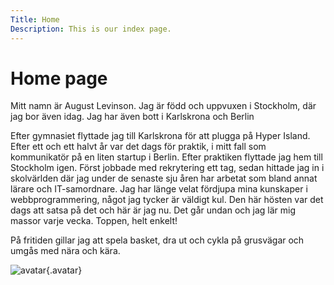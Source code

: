 ```yaml
---
Title: Home
Description: This is our index page.
---
```


Home page
==========================

Mitt namn är August Levinson. Jag är född och uppvuxen i Stockholm, där jag bor även idag. Jag har även bott i Karlskrona och Berlin

Efter gymnasiet flyttade jag till Karlskrona för att plugga på Hyper Island. Efter ett och ett halvt år var det dags för praktik, i mitt fall som kommunikatör på en liten startup i Berlin. Efter praktiken flyttade jag hem till Stockholm igen. Först jobbade med rekrytering ett tag, sedan hittade jag in i skolvärlden där jag under de senaste sju åren har arbetat som bland annat lärare och IT-samordnare. Jag har länge velat fördjupa mina kunskaper i webbprogrammering, något jag tycker är väldigt kul. Den här hösten var det dags att satsa på det och här är jag nu. Det går undan och jag lär mig massor varje vecka. Toppen, helt enkelt!

På fritiden gillar jag att spela basket, dra ut och cykla på grusvägar och umgås med nära och kära.

![avatar](%assets_url%/img/avatar.png){.avatar}

